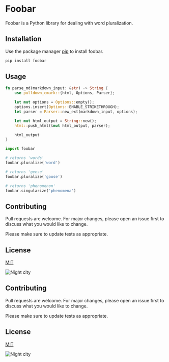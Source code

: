 # Foobar

Foobar is a Python library for dealing with word pluralization.

## Installation

Use the package manager [pip](https://pip.pypa.io/en/stable/) to install foobar.

```bash
pip install foobar
```

## Usage
```rust
fn parse_md(markdown_input: &str) -> String {
    use pulldown_cmark::{html, Options, Parser};

    let mut options = Options::empty();
    options.insert(Options::ENABLE_STRIKETHROUGH);
    let parser = Parser::new_ext(markdown_input, options);

    let mut html_output = String::new();
    html::push_html(&mut html_output, parser);

    html_output
}
```

```python
import foobar

# returns 'words'
foobar.pluralize('word')

# returns 'geese'
foobar.pluralize('goose')

# returns 'phenomenon'
foobar.singularize('phenomena')
```

## Contributing

Pull requests are welcome. For major changes, please open an issue first
to discuss what you would like to change.

Please make sure to update tests as appropriate.

## License

[MIT](https://choosealicense.com/licenses/mit/)

![Night city](https://blog-phantie.gigalixirapp.com/posts/24-11-22/night-905117675d5d7b55f59d43933c8797ad.jpg)


## Contributing

Pull requests are welcome. For major changes, please open an issue first
to discuss what you would like to change.

Please make sure to update tests as appropriate.

## License

[MIT](https://choosealicense.com/licenses/mit/)

![Night city](https://blog-phantie.gigalixirapp.com/posts/24-11-22/night-905117675d5d7b55f59d43933c8797ad.jpg)